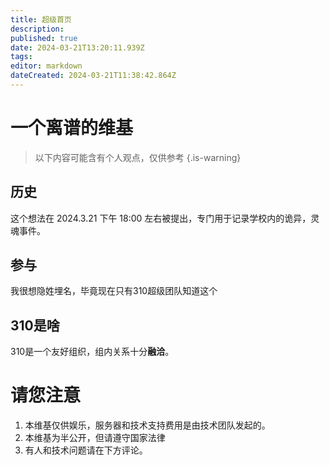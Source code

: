 ```yaml
---
title: 超级首页
description: 
published: true
date: 2024-03-21T13:20:11.939Z
tags: 
editor: markdown
dateCreated: 2024-03-21T11:38:42.864Z
---
```


# 一个离谱的维基
> 以下内容可能含有个人观点，仅供参考
{.is-warning}

## 历史
这个想法在 2024.3.21 下午 18:00 左右被提出，专门用于记录学校内的诡异，灵魂事件。

## 参与
我很想隐姓埋名，毕竟现在只有310超级团队知道这个

## 310是啥
310是一个友好组织，组内关系十分**融洽**。

# 请您注意
1. 本维基仅供娱乐，服务器和技术支持费用是由技术团队发起的。
2. 本维基为半公开，但请遵守国家法律
3. 有人和技术问题请在下方评论。